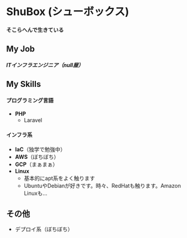 # ShuBox (シューボックス)

#### そこらへんで生きている

## My Job

##### ITインフラエンジニア（null屋）

## My Skills

#### プログラミング言語

- **PHP**
  - Laravel

#### インフラ系

- **IaC**（独学で勉強中）
- **AWS**（ぼちぼち）
- **GCP**（まぁまぁ）
- **Linux**
  - 基本的にapt系をよく触ります
  - UbuntuやDebianが好きです。時々、RedHatも触ります。Amazon Linuxも...

## その他

- デプロイ系（ぼちぼち）
